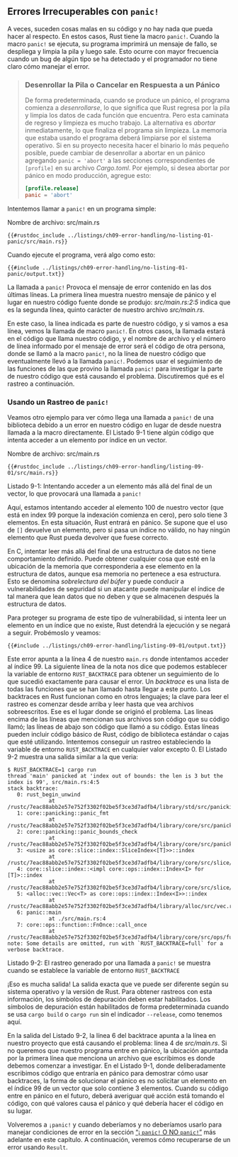 ## Errores Irrecuperables con `panic!`

A veces, suceden cosas malas en su código y no hay nada que pueda hacer al respecto.
En estos casos, Rust tiene la macro `panic!`. Cuando la macro `panic!` se
ejecuta, su programa imprimirá un mensaje de fallo, se despliega y limpia la pila
y luego sale. Esto ocurre con mayor frecuencia cuando un bug de algún tipo
se ha detectado y el programador no tiene claro cómo manejar el error.

> ### Desenrollar la Pila o Cancelar en Respuesta a un Pánico
>
> De forma predeterminada, cuando se produce un pánico, el programa comienza a *desenrollarse*, lo que
> significa que Rust regresa por la pila y limpia los datos de cada función que
> encuentra. Pero esta caminata de regreso y limpieza es mucho trabajo.
> La alternativa es *abortar* inmediatamente, lo que finaliza el programa sin
> limpieza. La memoria que estaba usando el programa deberá limpiarse
> por el sistema operativo. Si en su proyecto necesita hacer el
> binario lo más pequeño posible, puede cambiar de desenrollar a abortar en un
> pánico agregando `panic = 'abort'` a las secciones correspondientes de `[profile]` en
> su archivo *Cargo.toml*. Por ejemplo, si desea abortar por pánico en
> modo producción, agregue esto:
>
> ```toml
> [profile.release]
> panic = 'abort'
> ```

Intentemos llamar a `panic!` en un programa simple:

<span class="filename">Nombre de archivo: src/main.rs</span>

```rust,should_panic,panics
{{#rustdoc_include ../listings/ch09-error-handling/no-listing-01-panic/src/main.rs}}
```

Cuando ejecute el programa, verá algo como esto:

```console
{{#include ../listings/ch09-error-handling/no-listing-01-panic/output.txt}}
```

La llamada a `panic!` Provoca el mensaje de error contenido en las dos últimas líneas.
La primera línea muestra nuestro mensaje de pánico y el lugar en nuestro código fuente donde
se produjo: *src/main.rs:2:5* indica que es la segunda línea,
quinto carácter de nuestro archivo *src/main.rs*.

En este caso, la línea indicada es parte de nuestro código, y si vamos a esa
línea, vemos la llamada de macro `panic!`. En otros casos, la llamada
estará en el código que llama nuestro código, y el nombre de archivo y el número de línea informado por
el mensaje de error será el código de otra persona, donde se llamó a la macro `panic!`,
no la línea de nuestro código que eventualmente llevó a la llamada `panic!`.
Podemos usar el seguimiento de las funciones de las que provino la llamada `panic!` para investigar
la parte de nuestro código que está causando el problema. Discutiremos qué es
el rastreo a continuación.

### Usando un Rastreo de `panic!`

Veamos otro ejemplo para ver cómo llega una llamada a `panic!`
de una biblioteca debido a un error en nuestro código en lugar de desde nuestra llamada a
la macro directamente. El Listado 9-1 tiene algún código que intenta acceder a un
elemento por índice en un vector.

<span class="filename">Nombre de archivo: src/main.rs</span>

```rust,should_panic,panics
{{#rustdoc_include ../listings/ch09-error-handling/listing-09-01/src/main.rs}}
```

<span class="caption">Listado 9-1: Intentando acceder a un elemento más allá del
final de un vector, lo que provocará una llamada a `panic!`</span>

Aquí, estamos intentando acceder al elemento 100 de nuestro vector (que está en
index 99 porque la indexación comienza en cero), pero solo tiene 3 elementos. En esta
situación, Rust entrará en pánico. Se supone que el uso de `[]` devuelve un elemento, pero si
pasa un índice no válido, no hay ningún elemento que Rust pueda devolver que
fuese correcto.

En C, intentar leer más allá del final de una estructura de datos no tiene comportamiento definido.
Puede obtener cualquier cosa que esté en la ubicación de la memoria que
corresponderia a ese elemento en la estructura de datos, aunque esa memoria
no pertenece a esa estructura. Esto se denomina *sobrelectura del búfer* y puede
conducir a vulnerabilidades de seguridad si un atacante puede manipular el índice
de tal manera que lean datos que no deben y que se almacenen después
la estructura de datos.

Para proteger su programa de este tipo de vulnerabilidad, si intenta leer un
elemento en un índice que no existe, Rust detendrá la ejecución y se negará a
seguir. Probémoslo y veamos:

```console
{{#include ../listings/ch09-error-handling/listing-09-01/output.txt}}
```

Este error apunta a la línea 4 de nuestro `main.rs` donde intentamos acceder al índice
99. La siguiente línea de la nota nos dice que podemos establecer la variable de entorno
`RUST_BACKTRACE` para obtener un seguimiento de lo que sucedió exactamente para causar el
error. Un *backtrace* es una lista de todas las funciones que se han llamado hasta
llegar a este punto. Los backtraces en Rust funcionan como en otros lenguajes;
la clave para leer el rastreo es comenzar desde arriba y leer hasta que vea
archivos sobreescritos. Ese es el lugar donde se originó el problema. Las lineas encima de
las líneas que mencionan sus archivos son código que su código llamó; las líneas de abajo
son código que llamó a su código. Estas líneas pueden incluir código básico de Rust,
código de biblioteca estándar o cajas que esté utilizando. Intentemos conseguir un
rastreo estableciendo la variable de entorno `RUST_BACKTRACE` en cualquier valor
excepto 0. El Listado 9-2 muestra una salida similar a la que veria:

<!-- manual-regeneration
cd listings/ch09-error-handling/listing-09-01
RUST_BACKTRACE=1 cargo run
copy the backtrace output below
check the backtrace number mentioned in the text below the listing
-->

```console
$ RUST_BACKTRACE=1 cargo run
thread 'main' panicked at 'index out of bounds: the len is 3 but the index is 99', src/main.rs:4:5
stack backtrace:
   0: rust_begin_unwind
             at /rustc/7eac88abb2e57e752f3302f02be5f3ce3d7adfb4/library/std/src/panicking.rs:483
   1: core::panicking::panic_fmt
             at /rustc/7eac88abb2e57e752f3302f02be5f3ce3d7adfb4/library/core/src/panicking.rs:85
   2: core::panicking::panic_bounds_check
             at /rustc/7eac88abb2e57e752f3302f02be5f3ce3d7adfb4/library/core/src/panicking.rs:62
   3: <usize as core::slice::index::SliceIndex<[T]>>::index
             at /rustc/7eac88abb2e57e752f3302f02be5f3ce3d7adfb4/library/core/src/slice/index.rs:255
   4: core::slice::index::<impl core::ops::index::Index<I> for [T]>::index
             at /rustc/7eac88abb2e57e752f3302f02be5f3ce3d7adfb4/library/core/src/slice/index.rs:15
   5: <alloc::vec::Vec<T> as core::ops::index::Index<I>>::index
             at /rustc/7eac88abb2e57e752f3302f02be5f3ce3d7adfb4/library/alloc/src/vec.rs:1982
   6: panic::main
             at ./src/main.rs:4
   7: core::ops::function::FnOnce::call_once
             at /rustc/7eac88abb2e57e752f3302f02be5f3ce3d7adfb4/library/core/src/ops/function.rs:227
note: Some details are omitted, run with `RUST_BACKTRACE=full` for a verbose backtrace.
```

<span class="caption">Listado 9-2: El rastreo generado por una llamada a `panic!` 
se muestra cuando se establece la variable de entorno `RUST_BACKTRACE`</span>

¡Eso es mucha salida! La salida exacta que ve puede ser diferente según su sistema operativo 
y la versión de Rust. Para obtener rastreos con esta información, los símbolos de depuración 
deben estar habilitados. Los símbolos de depuración están habilitados de forma predeterminada 
cuando se usa `cargo build` o `cargo run` sin el indicador `--release`, como tenemos aquí.

En la salida del Listado 9-2, la línea 6 del backtrace apunta a la línea en
nuestro proyecto que está causando el problema: línea 4 de *src/main.rs*. 
Si no queremos que nuestro programa entre en pánico, la ubicación apuntada por la primera línea 
que menciona un archivo que escribimos es donde debemos comenzar a investigar. En el Listado 9-1, 
donde deliberadamente escribimos código que entraría en pánico para demostrar cómo usar backtraces, 
la forma de solucionar el pánico es no solicitar un elemento en el índice 99 de un vector que solo 
contiene 3 elementos. Cuando su código entre en pánico en el futuro, deberá averiguar qué acción 
está tomando el código, con qué valores causa el pánico y qué debería hacer el código en su lugar.

Volveremos a `¡panic!` y cuando deberíamos y no deberíamos usarlo para manejar condiciones de error 
en la sección [“¡ `panic!` O NO `panic!`”][to-panic-or-not-to-panic]<!-- ignore -->  más adelante en este capítulo. 
A continuación, veremos cómo recuperarse de un error usando `Result`.

[to-panic-or-not-to-panic]:ch09-03-to-panic-or-not-to-panic.html#to-panic-or-not-to-panic
